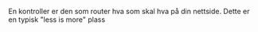 En kontroller er den som router hva som skal hva  på din nettside. Dette er en typisk "less is more" plass
